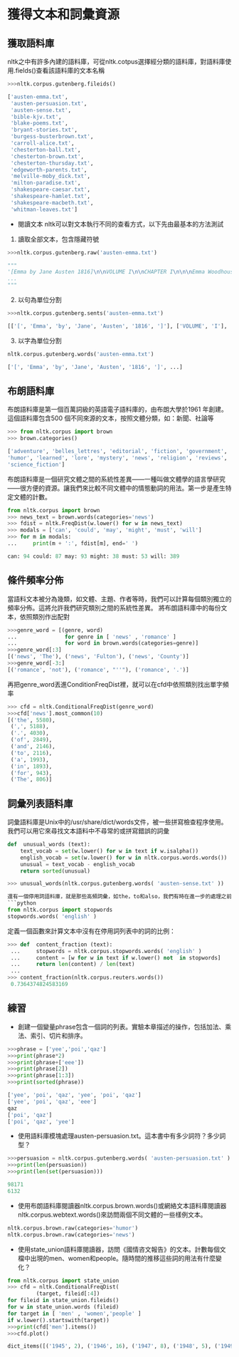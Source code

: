 獲得文本和詞彙資源
==
## 獲取語料庫
nltk之中有許多內建的語料庫，可從nltk.cotpus選擇經分類的語料庫，對語料庫使用.fields()查看該語料庫的文本名稱
```python
>>>nltk.corpus.gutenberg.fileids()

['austen-emma.txt',
 'austen-persuasion.txt',
 'austen-sense.txt',
 'bible-kjv.txt',
 'blake-poems.txt',
 'bryant-stories.txt',
 'burgess-busterbrown.txt',
 'carroll-alice.txt',
 'chesterton-ball.txt',
 'chesterton-brown.txt',
 'chesterton-thursday.txt',
 'edgeworth-parents.txt',
 'melville-moby_dick.txt',
 'milton-paradise.txt',
 'shakespeare-caesar.txt',
 'shakespeare-hamlet.txt',
 'shakespeare-macbeth.txt',
 'whitman-leaves.txt']
```

- 閱讀文本
nltk可以對文本執行不同的查看方式，以下先由最基本的方法測試
1. 讀取全部文本，包含隱藏符號
```python
>>>nltk.corpus.gutenberg.raw('austen-emma.txt')

"""
'[Emma by Jane Austen 1816]\n\nVOLUME I\n\nCHAPTER I\n\n\nEmma Woodhouse, 
...
"""
```
2. 以句為單位分割
```python
>>>nltk.corpus.gutenberg.sents('austen-emma.txt')

[['[', 'Emma', 'by', 'Jane', 'Austen', '1816', ']'], ['VOLUME', 'I'], ...]
```
3. 以字為單位分割
```python
nltk.corpus.gutenberg.words('austen-emma.txt')

['[', 'Emma', 'by', 'Jane', 'Austen', '1816', ']', ...]
```

## 布朗語料庫
布朗語料庫是第一個百萬詞級的英語電子語料庫的，由布朗大學於1961 年創建。這個語料庫包含500 個不同來源的文本，按照文體分類，如：新聞、社論等

```python
>>> from nltk.corpus import brown
>>> brown.categories()

['adventure', 'belles_lettres', 'editorial', 'fiction', 'government', 'hobbies',
'humor', 'learned', 'lore', 'mystery', 'news', 'religion', 'reviews', 'romance',
'science_fiction']
```
布朗語料庫是一個研究文體之間的系統性差異——一種叫做文體學的語言學研究——很方便的資源。讓我們來比較不同文體中的情態動詞的用法。第一步是產生特定文體的計數。
```python
from nltk.corpus import brown
>>> news_text = brown.words(categories='news')
>>> fdist = nltk.FreqDist(w.lower() for w in news_text)
>>> modals = ['can', 'could', 'may', 'might', 'must', 'will']
>>> for m in modals:
...     print(m + ':', fdist[m], end=' ')

can: 94 could: 87 may: 93 might: 38 must: 53 will: 389 
```
## 條件頻率分佈
當語料文本被分為幾類，如文體、主題、作者等時，我們可以計算每個類別獨立的頻率分佈。這將允許我們研究類別之間的系統性差異。
將布朗語料庫中的每份文本，依照類別作出配對
```python
>>>genre_word = [(genre, word) 
...               for genre in [ 'news' , 'romance' ] 
...               for word in brown.words(categories=genre)]
>>>genre_word[:3]
[('news', 'The'), ('news', 'Fulton'), ('news', 'County')]
>>>genre_word[-3:]
[('romance', 'not'), ('romance', "''"), ('romance', '.')]
```
再把genre_word丟進ConditionFreqDist裡，就可以在cfd中依照類別找出單字頻率
```python
>>> cfd = nltk.ConditionalFreqDist(genre_word)
>>>cfd['news'].most_common(10)
[('the', 5580),
 (',', 5188),
 ('.', 4030),
 ('of', 2849),
 ('and', 2146),
 ('to', 2116),
 ('a', 1993),
 ('in', 1893),
 ('for', 943),
 ('The', 806)]
 ```
## 詞彙列表語料庫
詞彙語料庫是Unix中的/usr/share/dict/words文件，被一些拼寫檢查程序使用。我們可以用它來尋找文本語料中不尋常的或拼寫錯誤的詞彙
```python
def  unusual_words (text):
    text_vocab = set(w.lower() for w in text if w.isalpha())
    english_vocab = set(w.lower() for w in nltk.corpus.words.words())
    unusual = text_vocab - english_vocab
    return sorted(unusual)

>>> unusual_words(nltk.corpus.gutenberg.words( 'austen-sense.txt' ))

還有一個停用詞語料庫，就是那些高頻詞彙，如the，to和also，我們有時在進一步的處理之前想要將它們從文檔中過濾。停用詞通常幾乎沒有什麼詞彙內容，而它們的出現會使區分文本變困難。
```python
from nltk.corpus import stopwords
stopwords.words( 'english' )
```
定義一個函數來計算文本中沒有在停用詞列表中的詞的比例：
```python
>>> def  content_fraction (text):
 ...     stopwords = nltk.corpus.stopwords.words( 'english' )
 ...     content = [w for w in text if w.lower() not  in stopwords]
 ...     return len(content) / len(text)
 ... 
>>> content_fraction(nltk.corpus.reuters.words())
 0.7364374824583169
```
## 練習
- 創建一個變量phrase包含一個詞的列表。實驗本章描述的操作，包括加法、乘法、索引、切片和排序。
```python
>>>phrase = ['yee','poi','qaz']
>>>print(phrase*2)
>>>print(phrase+['eee'])
>>>print(phrase[2])
>>>print(phrase[1:3])
>>>print(sorted(phrase))

['yee', 'poi', 'qaz', 'yee', 'poi', 'qaz']
['yee', 'poi', 'qaz', 'eee']
qaz
['poi', 'qaz']
['poi', 'qaz', 'yee']
```
- 使用語料庫模塊處理austen-persuasion.txt。這本書中有多少詞符？多少詞型？
```python
>>>persuasion = nltk.corpus.gutenberg.words( 'austen-persuasion.txt' )
>>>print(len(persuasion))
>>>print(len(set(persuasion)))

98171
6132
```
- 使用布朗語料庫閱讀器nltk.corpus.brown.words()或網絡文本語料庫閱讀器nltk.corpus.webtext.words()來訪問兩個不同文體的一些樣例文本。
```python
nltk.corpus.brown.raw(categories='humor')
nltk.corpus.brown.raw(categories='news')
```
- 使用state_union語料庫閱讀器，訪問《國情咨文報告》的文本。計數每個文檔中出現的men、women和people。隨時間的推移這些詞的用法有什麼變化？
```python
from nltk.corpus import state_union
>>> cfd = nltk.ConditionalFreqDist(
         (target, fileid[:4])  
for fileid in state_union.fileids()
for w in state_union.words (fileid)
for target in [ 'men' , 'women','people' ] 
if w.lower().startswith(target))
>>>print(cfd['men'].items())
>>>cfd.plot()

dict_items([('1945', 2), ('1946', 16), ('1947', 8), ('1948', 5), ('1949', 2), ('1950', 6), ('1951', 9), ('1953', 5)...]

```
